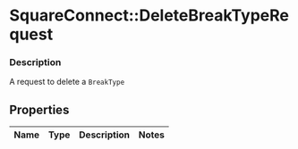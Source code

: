 # SquareConnect::DeleteBreakTypeRequest

### Description

A request to delete a `BreakType`

## Properties
Name | Type | Description | Notes
------------ | ------------- | ------------- | -------------


